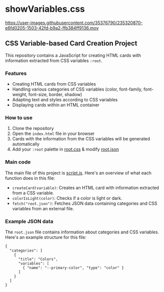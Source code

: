# showVariables.css



https://user-images.githubusercontent.com/35376790/235320870-e6fd0205-1503-42fd-b9a2-ffb384ff9136.mov



## CSS Variable-based Card Creation Project

This repository contains a JavaScript for creating HTML cards with information extracted from CSS variables `:root`.

### Features

*   Creating HTML cards from CSS variables
*   Handling various categories of CSS variables (color, font-family, font-weight, font-size, border, shadow)
*   Adapting text and styles according to CSS variables
*   Displaying cards within an HTML container

### How to use

1.  Clone the repository
2.  Open the `index.html` file in your browser
3.  Cards with the information from the CSS variables will be generated automatically
4.  Add your `:root` palette in [root.css](root.css) & modify [root.json](root.json)

### Main code

The main file of this project is [script.js](script.js). Here's an overview of what each function does in this file:

*   `createCard(variable)`: Creates an HTML card with information extracted from a CSS variable.
*   `colorIsLight(color)`: Checks if a color is light or dark.
*   `fetch("root.json")`: Fetches JSON data containing categories and CSS variables from an external file.

### Example JSON data

The `root.json` file contains information about categories and CSS variables. Here's an example structure for this file:

```
{
  "categories": [
    {
      "title": "Colors",
      "variables": [
        { "name": "--primary-color", "type": "color" }
      ]
    }
  ]
}
```
